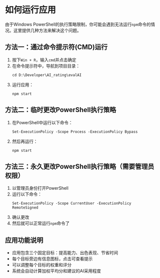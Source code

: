 # 如何运行应用

由于Windows PowerShell的执行策略限制，你可能会遇到无法运行`npm`命令的情况。这里提供几种方法来解决这个问题。

## 方法一：通过命令提示符(CMD)运行

1. 按下`Win + R`，输入`cmd`并点击确定
2. 在命令提示符中，导航到项目目录：
   ```
   cd D:\Developer\AI_rating\evalAI
   ```
3. 运行应用：
   ```
   npm start
   ```

## 方法二：临时更改PowerShell执行策略

1. 在PowerShell中运行以下命令：
   ```
   Set-ExecutionPolicy -Scope Process -ExecutionPolicy Bypass
   ```
2. 然后再运行：
   ```
   npm start
   ```

## 方法三：永久更改PowerShell执行策略（需要管理员权限）

1. 以管理员身份打开PowerShell
2. 运行以下命令：
   ```
   Set-ExecutionPolicy -Scope CurrentUser -ExecutionPolicy RemoteSigned
   ```
3. 确认更改
4. 然后就可以正常运行`npm`命令了

## 应用功能说明

- 应用包含三个固定目标：提高能力、出色表现、节省时间
- 每个目标旁边有信息图标，点击可查看提示
- 可以调整每个目标的权重和评分
- 系统会自动计算加权平均分和建议的AI采用程度 